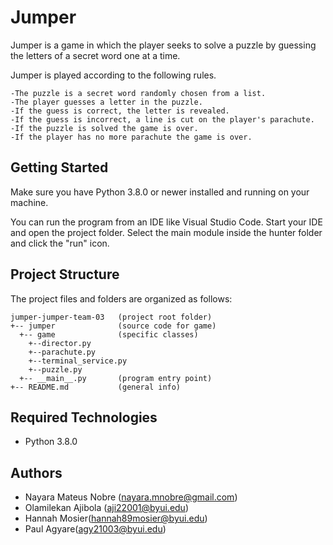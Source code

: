 # Jumper
Jumper is a game in which the player seeks to solve a puzzle by guessing the letters of a secret word one at a time. 

Jumper is played according to the following rules.

    -The puzzle is a secret word randomly chosen from a list.
    -The player guesses a letter in the puzzle.
    -If the guess is correct, the letter is revealed.
    -If the guess is incorrect, a line is cut on the player's parachute.
    -If the puzzle is solved the game is over.
    -If the player has no more parachute the game is over.

## Getting Started
Make sure you have Python 3.8.0 or newer installed and running on your machine.

You can run the program from an IDE like Visual Studio Code. Start your IDE and open the project folder. Select the main module inside the hunter folder and click the "run" icon.

## Project Structure
The project files and folders are organized as follows:
```
jumper-jumper-team-03   (project root folder)
+-- jumper              (source code for game)
  +-- game              (specific classes)
    +--director.py
    +--parachute.py
    +--terminal_service.py
    +--puzzle.py
  +-- __main__.py       (program entry point)
+-- README.md           (general info)
```

## Required Technologies
* Python 3.8.0

## Authors
* Nayara Mateus Nobre (nayara.mnobre@gmail.com)
* Olamilekan Ajibola (aji22001@byui.edu)
* Hannah Mosier(hannah89mosier@byui.edu)
* Paul  Agyare(agy21003@byui.edu)
